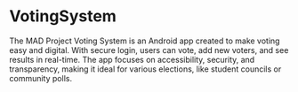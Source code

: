 # VotingSystem
The MAD Project Voting System is an Android app created to make voting easy and digital. With secure login, users can vote, add new voters, and see results in real-time. The app focuses on accessibility, security, and transparency, making it ideal for various elections, like student councils or community polls.
